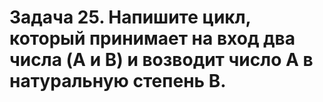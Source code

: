 # Задача 25. Напишите цикл, который принимает на вход два числа (A и B) и возводит число A в натуральную степень B.